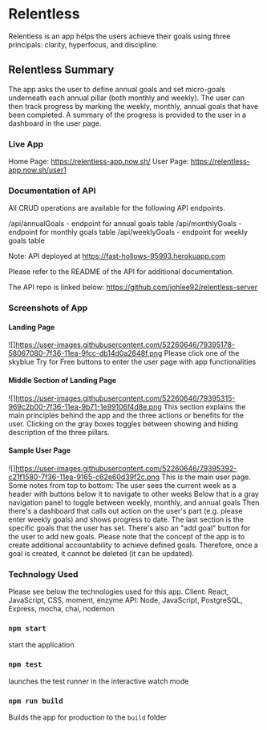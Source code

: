 # Relentless
Relentless is an app helps the users achieve their goals using three principals: clarity, hyperfocus, and discipline.

## Relentless Summary
The app asks the user to define annual goals and set micro-goals underneath each annual pillar (both monthly and weekly).
The user can then track progress by marking the weekly, monthly, annual goals that have been completed.
A summary of the progress is provided to the user in a dashboard in the user page.

### Live App
Home Page: https://relentless-app.now.sh/
User Page: https://relentless-app.now.sh/user1

### Documentation of API
All CRUD operations are available for the following API endpoints.

/api/annualGoals - endpoint for annual goals table
/api/monthlyGoals - endpoint for monthly goals table 
/api/weeklyGoals - endpoint for weekly goals table

Note: API deployed at https://fast-hollows-95993.herokuapp.com

Please refer to the README of the API for additional documentation.

The API repo is linked below:
https://github.com/johlee92/relentless-server

### Screenshots of App

#### Landing Page
![]https://user-images.githubusercontent.com/52260646/79395178-58067080-7f36-11ea-9fcc-db14d0a2648f.png
Please click one of the skyblue Try for Free buttons to enter the user page with app functionalities

#### Middle Section of Landing Page
![]https://user-images.githubusercontent.com/52260646/79395315-969c2b00-7f36-11ea-9b71-1e99106f4d8e.png
This section explains the main principles behind the app and the three actions or benefits for the user.
Clicking on the gray boxes toggles between showing and hiding description of the three pillars.

#### Sample User Page
![]https://user-images.githubusercontent.com/52260646/79395392-c21f1580-7f36-11ea-9165-c62e60d39f2c.png
This is the main user page. Some notes from top to bottom:
The user sees the current week as a header with buttons below it to navigate to other weeks
Below that is a gray navigation panel to toggle between weekly, monthly, and annual goals
Then there's a dashboard that calls out action on the user's part (e.g. please enter weekly goals) and shows progress to date.
The last section is the specific goals that the user has set.
There's also an "add goal" button for the user to add new goals.
Please note that the concept of the app is to create additional accountability to achieve defined goals.
Therefore, once a goal is created, it cannot be deleted (it can be updated).

### Technology Used
Please see below the technologies used for this app.
Client: React, JavaScript, CSS, moment, enzyme
API: Node, JavaScript, PostgreSQL, Express, mocha, chai, nodemon

### `npm start`
start the application

### `npm test`
launches the test runner in the interactive watch mode

### `npm run build`
Builds the app for production to the `build` folder